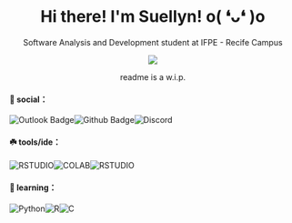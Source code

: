 <div align="center">
 
# Hi there! I'm Suellyn! o( ❛ᴗ❛ )o
 
 </div>
 
<p align="center">
Software Analysis and Development student at IFPE - Recife Campus

<p align="center">
  <img src="https://imagizer.imageshack.com/img922/1648/vtH7nr.png" />
 </p>
 
 <p align="center">
readme is a w.i.p.
</p>

#### 🌿 social：
 
![Outlook Badge](https://img.shields.io/badge/Microsoft_Outlook-0078D4?style=for-the-badge&logo=microsoft-outlook&logoColor=white&link=mailto:suellyngomes@live.com)![Github Badge](https://img.shields.io/badge/LinkedIn-0077B5?style=for-the-badge&logo=linkedin&logoColor=white&link=https://www.linkedin.com/in/suellyn-gomes/)![Discord](https://img.shields.io/badge/Discord-5865F2?style=for-the-badge&logo=discord&logoColor=white&link=https://discordapp.com/users/sweetandsour#3862/)


#### ☘️ tools/ide：
 
![RSTUDIO](https://img.shields.io/badge/RStudio-75AADB?style=for-the-badge&logo=RStudio&logoColor=white)![COLAB](https://img.shields.io/badge/Colab-F9AB00?style=for-the-badge&logo=googlecolab&color=525252)![RSTUDIO](https://img.shields.io/badge/VSCode-0078D4?style=for-the-badge&logo=visual%20studio%20code&logoColor=white)  
 
#### 🌱 learning：
 
![Python](https://img.shields.io/badge/Python-FFD43B?style=for-the-badge&logo=python&logoColor=blue)![R](https://img.shields.io/badge/R-276DC3?style=for-the-badge&logo=r&logoColor=white)![C](https://img.shields.io/badge/C-00599C?style=for-the-badge&logo=c&logoColor=white)
 
